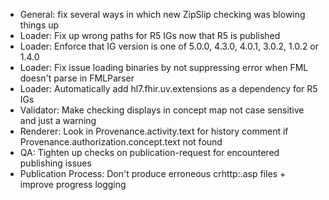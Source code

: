* General: fix several ways in which new ZipSlip checking was blowing things up
* Loader: Fix up wrong paths for R5 IGs now that R5 is published
* Loader: Enforce that IG version is one of 5.0.0, 4.3.0, 4.0.1, 3.0.2, 1.0.2 or 1.4.0
* Loader: Fix issue loading binaries by not suppressing error when FML doesn't parse in FMLParser
* Loader: Automatically add hl7.fhir.uv.extensions as a dependency for R5 IGs
* Validator: Make checking displays in concept map not case sensitive and just a warning
* Renderer: Look in Provenance.activity.text for history comment if Provenance.authorization.concept.text not found
* QA: Tighten up checks on publication-request for encountered publishing issues
* Publication Process: Don't produce erroneous crhttp:.asp files + improve progress logging
